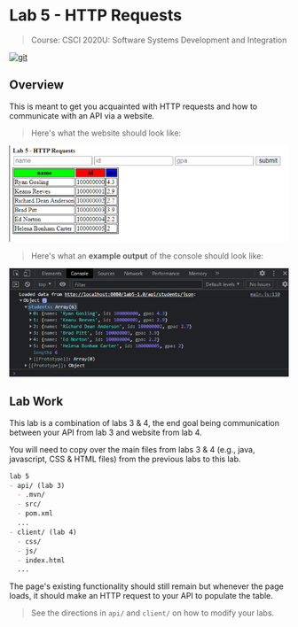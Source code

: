 # Lab 5 - HTTP Requests

>Course: CSCI 2020U: Software Systems Development and Integration

[![git](https://badgen.net/badge/icon/git?icon=git&label)](https://git-scm.com)

## Overview

This is meant to get you acquainted with HTTP requests and how to communicate with an API via a website.

>Here's what the website should look like:

[![Website](./sample_website_output.png)](./index.html)

>Here's what an **example output** of the console should look like:

[![Console Output](./sample_console_output.png)](./js/main.js)

## Lab Work

This lab is a combination of labs 3 & 4, the end goal being communication between your API from lab 3 and website from lab 4.

You will need to copy over the main files from labs 3 & 4 (e.g., java, javascript, CSS & HTML files) from the previous labs to
this lab.

```md
lab 5
- api/ (lab 3)
  - .mvn/
  - src/
  - pom.xml
  ...
- client/ (lab 4)
  - css/
  - js/
  - index.html
  ...
```

The page's existing functionality should still remain but whenever the page loads,
it should make an HTTP request to your API to populate the table.

>See the directions in `api/` and `client/` on how to modify your labs.
